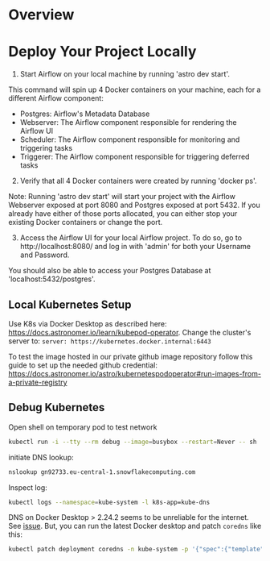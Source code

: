 Overview
========


Deploy Your Project Locally
===========================

1. Start Airflow on your local machine by running 'astro dev start'.

This command will spin up 4 Docker containers on your machine, each for a different Airflow component:

- Postgres: Airflow's Metadata Database
- Webserver: The Airflow component responsible for rendering the Airflow UI
- Scheduler: The Airflow component responsible for monitoring and triggering tasks
- Triggerer: The Airflow component responsible for triggering deferred tasks

2. Verify that all 4 Docker containers were created by running 'docker ps'.

Note: Running 'astro dev start' will start your project with the Airflow Webserver exposed at port 8080 and Postgres exposed at port 5432. If you already have either of those ports allocated, you can either stop your existing Docker containers or change the port.

3. Access the Airflow UI for your local Airflow project. To do so, go to http://localhost:8080/ and log in with 'admin' for both your Username and Password.

You should also be able to access your Postgres Database at 'localhost:5432/postgres'.



## Local Kubernetes Setup
Use K8s via Docker Desktop as described here:
https://docs.astronomer.io/learn/kubepod-operator. Change the cluster's server to: `server: https://kubernetes.docker.internal:6443`

To test the image hosted in our private github image repository follow this guide to set up the needed github credential:
https://docs.astronomer.io/astro/kubernetespodoperator#run-images-from-a-private-registry


## Debug Kubernetes
Open shell on temporary pod to test network
```bash
kubectl run -i --tty --rm debug --image=busybox --restart=Never -- sh
```

initiate DNS lookup:
```bash
nslookup gn92733.eu-central-1.snowflakecomputing.com
```

Inspect log:
```bash
kubectl logs --namespace=kube-system -l k8s-app=kube-dns
```

DNS on Docker Desktop > 2.24.2 seems to be unreliable for the internet. See [issue](https://github.com/docker/for-win/issues/13768). But, you can run the latest Docker desktop and patch `coredns` like this:
```bash
kubectl patch deployment coredns -n kube-system -p '{"spec":{"template":{"spec":{"containers":[{"name":"coredns","image":"registry.k8s.io/coredns/coredns:v1.10.0"}]}}}}'
```
